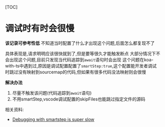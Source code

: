 [TOC]


# 调试时有时会很慢

**该记录可参考性低**
不知道当时配置了什么才出现这个问题,后面怎么都复现不了

具体表现是,请求明明应该很快就到了,但是要等很久才能触发断点
大部分情况下不会出现这个问题,目前只发现当代码追踪到`await`语句时会出现
这个问题在koa-with-ts中遇到过,原因是调试配置配置了`smartStep:true`,这个配置能开发者调试时跳过没有映射到sourcemap的代码,但如果有很多代码没法映射则会很慢

**解决办法**

1. 尽量不触发该问题(代码追踪到`await`语句)
2. 不用smartStep,vscode调试配置的skipFiles也能跳过指定文件的源码


相关资料:

- [Debugging with smartstep is super slow](https://github.com/Microsoft/vscode/issues/5916)
